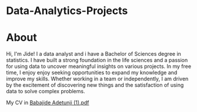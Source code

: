 # Data-Analytics-Projects
# About

Hi, I'm Jide! I a data analyst and i have a Bachelor of Sciences degree in statistics. I have built a strong foundation in the life sciences and a passion for using data to uncover meaningful insights on various projects. 
In my free time, I enjoy enjoy seeking opportunities to expand my knowledge and improve my skills. Whether working in a team or independently, I am driven by the excitement of discovering new things and the satisfaction of using data to solve complex problems.

My CV in [Babajide Adetunji (1).pdf](https://github.com/user-attachments/files/17043880/Babajide.Adetunji.1.pdf)
